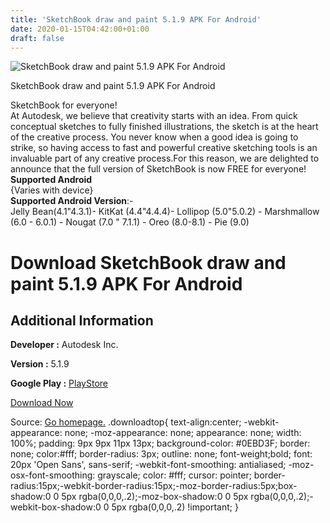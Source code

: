 ```yaml
---
title: 'SketchBook draw and paint 5.1.9 APK For Android'
date: 2020-01-15T04:42:00+01:00
draft: false
---
```


![SketchBook draw and paint 5.1.9 APK For Android](https://i1.wp.com/apkhome.net/wp-content/uploads/2020/01/SketchBook-draw-and-paint-5.1.9.png "SketchBook draw and paint 5.1.9 APK For Android")

  

SketchBook draw and paint 5.1.9 APK For Android

SketchBook for everyone!  
At Autodesk, we believe that creativity starts with an idea. From quick conceptual sketches to fully finished illustrations, the sketch is at the heart of the creative process. You never know when a good idea is going to strike, so having access to fast and powerful creative sketching tools is an invaluable part of any creative process.For this reason, we are delighted to announce that the full version of SketchBook is now FREE for everyone!  
**Supported Android**  
{Varies with device}  
**Supported Android Version**:-  
Jelly Bean(4.1"4.3.1)- KitKat (4.4"4.4.4)- Lollipop (5.0"5.0.2) - Marshmallow (6.0 - 6.0.1) - Nougat (7.0 " 7.1.1) - Oreo (8.0-8.1) - Pie (9.0)

Download SketchBook draw and paint 5.1.9 APK For Android
========================================================

Additional Information
----------------------

**Developer :** Autodesk Inc.

**Version :** 5.1.9

**Google Play :** [PlayStore](https://play.google.com/store/apps/details?id=com.adsk.sketchbook)

  

[Download Now](https://store4app.co/post/sketchbook-draw-and-paint-5-1-9-apk-for-android_1579013542)

  
Source: [Go homepage.](https://store4app.co/post/sketchbook-draw-and-paint-5-1-9-apk-for-android_1579013542) .downloadtop{ text-align:center; -webkit-appearance: none; -moz-appearance: none; appearance: none; width: 100%; padding: 9px 9px 11px 13px; background-color: #0EBD3F; border: none; color:#fff; border-radius: 3px; outline: none; font-weight;bold; font: 20px 'Open Sans', sans-serif; -webkit-font-smoothing: antialiased; -moz-osx-font-smoothing: grayscale; color: #fff; cursor: pointer; border-radius:15px;-webkit-border-radius:15px;-moz-border-radius:5px;box-shadow:0 0 5px rgba(0,0,0,.2);-moz-box-shadow:0 0 5px rgba(0,0,0,.2);-webkit-box-shadow:0 0 5px rgba(0,0,0,.2) !important; }